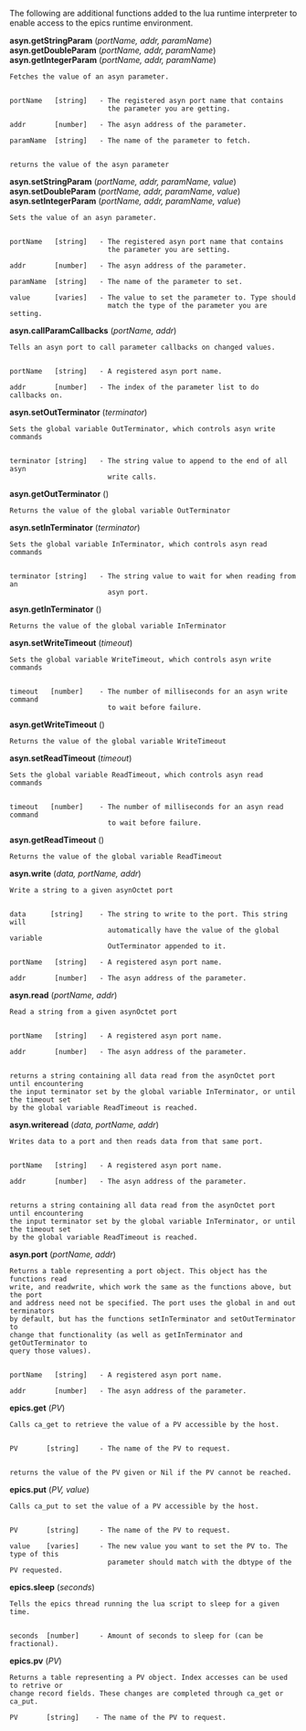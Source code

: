 The following are additional functions added to the lua runtime interpreter to 
enable access to the epics runtime environment.



**asyn.getStringParam** (*portName, addr, paramName*)  
**asyn.getDoubleParam** (*portName, addr, paramName*)  
**asyn.getIntegerParam** (*portName, addr, paramName*)  

	Fetches the value of an asyn parameter.


	portName   [string]   - The registered asyn port name that contains 
	                        the parameter you are getting.

	addr       [number]   - The asyn address of the parameter.
	
	paramName  [string]   - The name of the parameter to fetch.

	
	returns the value of the asyn parameter
	


**asyn.setStringParam** (*portName, addr, paramName, value*)  
**asyn.setDoubleParam** (*portName, addr, paramName, value*)  
**asyn.setIntegerParam** (*portName, addr, paramName, value*)  

	Sets the value of an asyn parameter.

	
	portName   [string]   - The registered asyn port name that contains 
	                        the parameter you are setting.

	addr       [number]   - The asyn address of the parameter.
	
	paramName  [string]   - The name of the parameter to set.
	
	value      [varies]   - The value to set the parameter to. Type should
	                        match the type of the parameter you are setting.



**asyn.callParamCallbacks** (*portName, addr*)

	Tells an asyn port to call parameter callbacks on changed values.
	
	
	portName   [string]   - A registered asyn port name.

	addr       [number]   - The index of the parameter list to do callbacks on.




**asyn.setOutTerminator** (*terminator*)

	Sets the global variable OutTerminator, which controls asyn write commands
	
	
	terminator [string]   - The string value to append to the end of all asyn
	                        write calls.

**asyn.getOutTerminator** ()
	
	Returns the value of the global variable OutTerminator


**asyn.setInTerminator** (*terminator*)

	Sets the global variable InTerminator, which controls asyn read commands
	
	
	terminator [string]   - The string value to wait for when reading from an
	                        asyn port.


**asyn.getInTerminator** ()
	
	Returns the value of the global variable InTerminator


**asyn.setWriteTimeout** (*timeout*)

	Sets the global variable WriteTimeout, which controls asyn write commands
	
	
	timeout   [number]    - The number of milliseconds for an asyn write command
	                        to wait before failure.


**asyn.getWriteTimeout** ()
	
	Returns the value of the global variable WriteTimeout
							
	

**asyn.setReadTimeout** (*timeout*)

	Sets the global variable ReadTimeout, which controls asyn read commands
	
	
	timeout   [number]    - The number of milliseconds for an asyn read command
	                        to wait before failure.


**asyn.getReadTimeout** ()
	
	Returns the value of the global variable ReadTimeout
							
	

**asyn.write** (*data, portName, addr*)

	Write a string to a given asynOctet port
	
	
	data      [string]    - The string to write to the port. This string will 
	                        automatically have the value of the global variable
	                        OutTerminator appended to it.

	portName   [string]   - A registered asyn port name.

	addr       [number]   - The asyn address of the parameter.
	
	

**asyn.read** (*portName, addr*)

	Read a string from a given asynOctet port


	portName   [string]   - A registered asyn port name.

	addr       [number]   - The asyn address of the parameter.


	returns a string containing all data read from the asynOctet port until encountering 
	the input terminator set by the global variable InTerminator, or until the timeout set
	by the global variable ReadTimeout is reached.



**asyn.writeread** (*data, portName, addr*)

	Writes data to a port and then reads data from that same port.

	
	portName   [string]   - A registered asyn port name.

	addr       [number]   - The asyn address of the parameter.

	
	returns a string containing all data read from the asynOctet port until encountering 
	the input terminator set by the global variable InTerminator, or until the timeout set
	by the global variable ReadTimeout is reached.
	

**asyn.port** (*portName, addr*)

	Returns a table representing a port object. This object has the functions read
	write, and readwrite, which work the same as the functions above, but the port
	and address need not be specified. The port uses the global in and out terminators
	by default, but has the functions setInTerminator and setOutTerminator to
	change that functionality (as well as getInTerminator and getOutTerminator to 
	query those values). 

	
	portName   [string]   - A registered asyn port name.

	addr       [number]   - The asyn address of the parameter.
	

**epics.get** (*PV*)
	
	Calls ca_get to retrieve the value of a PV accessible by the host.
	
	
	PV       [string]     - The name of the PV to request.
	
	
	returns the value of the PV given or Nil if the PV cannot be reached.
	
	

**epics.put** (*PV, value*)

	Calls ca_put to set the value of a PV accessible by the host.
	
	
	PV       [string]     - The name of the PV to request.
	
	value    [varies]     - The new value you want to set the PV to. The type of this
	                        parameter should match with the dbtype of the PV requested.
	
	
	
**epics.sleep** (*seconds*)

	Tells the epics thread running the lua script to sleep for a given time.
	
	
	seconds  [number]     - Amount of seconds to sleep for (can be fractional).

	
**epics.pv** (*PV*)

	Returns a table representing a PV object. Index accesses can be used to retrive or 
	change record fields. These changes are completed through ca_get or ca_put.
	
	PV       [string]    - The name of the PV to request.
